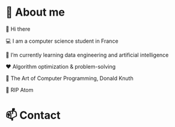 
# :boy: About me

:wave: Hi there

:computer: I am a computer science student in France

:seedling: I’m currently learning data engineering and artificial intelligence

:heart: Algorithm optimization & problem-solving

:book: The Art of Computer Programming, Donald Knuth

:pray: RIP Atom

# :mailbox: Contact
